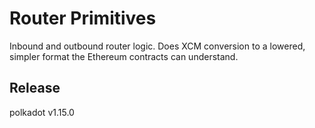 # Router Primitives

Inbound and outbound router logic. Does XCM conversion to a lowered, simpler format the Ethereum contracts can
understand.


## Release

polkadot v1.15.0
